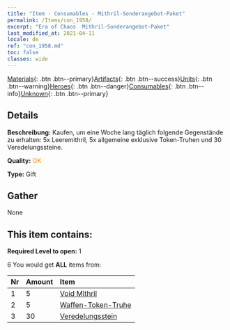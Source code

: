```yaml
---
title: "Item - Consumables - Mithril-Sonderangebot-Paket"
permalink: /Items/con_1958/
excerpt: "Era of Chaos  Mithril-Sonderangebot-Paket"
last_modified_at: 2021-04-11
locale: de
ref: "con_1958.md"
toc: false
classes: wide
---
```

 [Materials](/de/Items/){: .btn .btn--primary}[Artifacts](/de/Items/Artifacts/){: .btn .btn--success}[Units](/de/Items/Units/){: .btn .btn--warning}[Heroes](/de/Items/Heroes/){: .btn .btn--danger}[Consumables](/de/Items/Consumables/){: .btn .btn--info}[Unknown](/de/Items/Unknown/){: .btn .btn--primary}

## Details
 **Beschreibung:** Kaufen, um eine Woche lang täglich folgende Gegenstände zu erhalten: 5x Leeremithril, 5x allgemeine exklusive Token-Truhen und 30 Veredelungssteine.

 **Quality:** <span style="color: #FF8C00">OK</span>

 **Type:** Gift

## Gather

  None

## This item contains:

 **Required Level to open:** 1

 6 You would get **ALL** items  from:

  | Nr | Amount |     Item    |
  |:---|:-------|:------------|
  | 1 | 5 | [Void Mithril](/de/Items/con_817/) | 
  | 2 | 5 | [Waffen-Token-Truhe](/de/Items/con_1367/) | 
  | 3 | 30 | [Veredelungsstein](/de/Items/con_814/) | 
